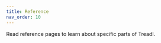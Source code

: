 ```yaml
---
title: Reference
nav_order: 10
---
```


Read reference pages to learn about specific parts of TreadI.